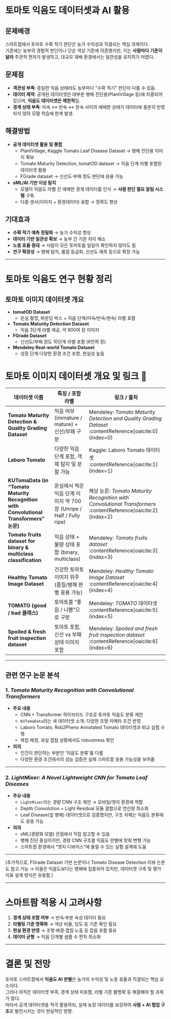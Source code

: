 # 토마토 익음도 데이터셋과 AI 활용 

## 문제배경 
스마트팜에서 토마토 수확 적기 판단은 농가 수익성과 직결되는 핵심 과제이다.  
기존에는 농부의 경험적 판단이나 단순 색상 기준에 의존했지만, 이는 **사람마다 기준이 달라** 주관적 편차가 발생하고, 대규모 재배 환경에서는 일관성을 유지하기 어렵다.  

## 문제점 
- **객관성 부족**: 동일한 익음 상태라도 농부마다 "수확 적기" 판단이 다를 수 있음.  
- **데이터 제약**: 공개된 데이터셋은 대부분 병해 진단용(PlantVillage 등)에 치중되어 있으며, **익음도 데이터셋은 제한적**임.  
- **경계 상태 부족**: 미숙 ↔ 반숙 ↔ 완숙 사이의 애매한 상태가 데이터에 충분히 반영되지 않아 모델 학습에 한계 발생.  

## 해결방법 
- **공개 데이터셋 활용 및 통합**  
  - PlantVillage, Kaggle Tomato Leaf Disease Dataset → 병해 진단용 이미지 확보  
  - Tomato Maturity Detection, tomatOD dataset → 익음 단계 라벨 포함된 데이터셋 활용  
  - FGrade dataset → 신선도·부패 정도 판단에 응용 가능  
- **sML/AI 기반 이상 탐지**  
  - 모델이 익음도 라벨 간 애매한 경계 데이터를 인식 → **사람 판단 필요 알림 시스템** 구축  
  - 다중 센서(이미지 + 환경데이터) 융합 → 정확도 향상  

## 기대효과 
- **수확 적기 예측 정밀화** → 농가 수익성 향상  
- **데이터 기반 일관성 확보** → 농부 간 기준 차이 해소  
- **노동 효율 증대** → 사람이 모든 토마토를 일일이 확인하지 않아도 됨  
- **연구 확장성** → 병해 탐지, 품질 등급화, 신선도 예측 등으로 확장 가능  

---

# 토마토 익음도 연구 현황 정리 

## 토마토 이미지 데이터셋 개요
- **tomatOD Dataset**  
  - 온실 촬영, 바운딩 박스 + 익음 단계(미숙/반숙/완숙) 라벨 포함  
- **Tomato Maturity Detection Dataset**  
  - 익음 3단계 라벨 제공, 약 800여 장 이미지  
- **FGrade Dataset**  
  - 신선도/부패 정도 10단계 라벨 포함 (6천여 장)  
- **Mendeley Real-world Tomato Dataset**  
  - 성장 단계·다양한 환경 조건 포함, 현실성 높음


# 토마토 이미지 데이터셋 개요 및 링크 🔗

| 데이터셋 이름 | 특징 / 포함 라벨 | 링크 / 출처 |
|---|---|---|
| **Tomato Maturity Detection & Quality Grading Dataset** | 익음 여부(immature / mature) + 신선/부패 구분 | Mendeley: *Tomato Maturity Detection and Quality Grading Dataset* :contentReference[oaicite:0]{index=0} |
| **Laboro Tomato** | 다양한 익음 단계 포함, 객체 탐지 및 분할 가능 | Kaggle: Laboro Tomato 데이터셋 :contentReference[oaicite:1]{index=1} |
| **KUTomaData (in “Tomato Maturity Recognition with Convolutional Transformers” 논문)** | 온실에서 찍은 익음 단계 이미지 약 700장 (Unripe / Half / Fully ripe) | 해당 논문: *Tomato Maturity Recognition with Convolutional Transformers* :contentReference[oaicite:2]{index=2} |
| **Tomato fruits dataset for binary & multiclass classification** | 익음 상태 + 불량 상태 포함 (binary, multiclass) | Mendeley: *Tomato fruits dataset* :contentReference[oaicite:3]{index=3} |
| **Healthy Tomato Image Dataset** | 건강한 토마토 이미지 위주 (품질/병해 판별 응용 가능) | Mendeley: *Healthy Tomato Image Dataset* :contentReference[oaicite:4]{index=4} |
| **TOMATO (good / bad 클래스)** | 토마토를 “좋음 / 나쁨”으로 구분 | Mendeley: *TOMATO* 데이터셋 :contentReference[oaicite:5]{index=5} |
| **Spoiled & fresh fruit inspection dataset** | 토마토 포함, 신선 vs 부패 상태 이미지 포함 | Mendeley: *Spoiled and fresh fruit inspection dataset* :contentReference[oaicite:6]{index=6} |


---

## 관련 연구 논문 분석 

### 1. *Tomato Maturity Recognition with Convolutional Transformers*  
- **주요 내용**  
  - CNN + Transformer 하이브리드 구조로 토마토 익음도 분류 제안  
  - `KUTomaData`라는 새 데이터셋 소개: 다양한 조명·카메라 조건 반영  
  - Laboro Tomato, Rob2Pheno Annotated Tomato 데이터셋과 비교 실험 수행  
  - 복잡 배경, 과실 겹침 상황에서도 robustness 확인  
- **의의**  
  - 인간이 판단하는 부분인 '익음도 분류'를 다룸
  - 다양한 환경 조건에서의 성능 검증은 실제 스마트팜 응용 가능성을 보여줌  
   

---

### 2. *LightMixer: A Novel Lightweight CNN for Tomato Leaf Diseases*  
- **주요 내용**  
  - `LightMixer`라는 경량 CNN 구조 제안 → 모바일/엣지 환경에 적합  
  - Depth Convolution + Light Residual 모듈 결합으로 연산량 최소화  
  - Leaf Disease(잎 병해) 데이터셋으로 검증했지만, 구조 자체는 익음도 분류에도 응용 가능  
- **의의**  
  - sML(경량화 모델) 관점에서 직접 참고할 수 있음  
  - 병해 진단 중심이지만, 경량 CNN 구조를 익음도 판별에 맞춰 변형 가능  
  - 스마트팜 환경에서 “엣지 디바이스”에 돌릴 수 있는 실험 설계에 도움  

---

(추가적으로, FGrade Dataset 기반 논문이나 Tomato Disease Detection 리뷰 논문도 참고 가능 → 이들은 익음도보다는 병해에 집중되어 있지만, 데이터셋 구축 및 평가 지표 설계 방식은 유용함.)

---

# 스마트팜 적용 시 고려사항 
1. **경계 상태 포함 여부** → 반숙·부분 숙성 데이터 필요  
2. **라벨링 기준 명확화** → 색상 비율, 당도 등 기준 확인 필요  
3. **현실 환경 반영** → 조명·배경·겹침·노출 등 잡음 포함 중요  
4. **데이터 균형** → 익음 단계별 샘플 수 편차 최소화  

---

# 결론 및 전망 
토마토 스마트팜에서 **익음도 AI 판별**은 농가의 수익성 및 노동 효율과 직결되는 핵심 요소이다.  
그러나 아직은 데이터셋 부족, 경계 상태 미포함, 라벨 기준 불명확 등 해결해야 할 과제가 많다.  
따라서 공개 데이터셋을 적극 활용하되, 실제 농장 데이터를 보강하여 **사람 + AI 협업 구조**로 발전시키는 것이 현실적인 방향.  


